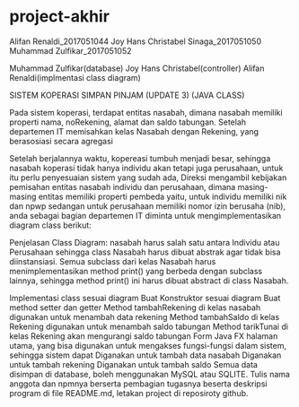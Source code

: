 # project-akhir
Alifan Renaldi_2017051044
Joy Hans Christabel Sinaga_2017051050
Muhammad Zulfikar_2017051052

Muhammad Zulfikar(database)
Joy Hans Christabel(controller)
Alifan Renaldi(implmentasi class diagram)

SISTEM KOPERASI SIMPAN PINJAM (UPDATE  3)
(JAVA CLASS)

Pada sistem koperasi, terdapat entitas nasabah, dimana nasabah  memiliki properti nama, noRekening, alamat dan saldo tabungan. Setelah departemen IT  memisahkan kelas Nasabah dengan Rekening, yang berasosiasi secara agregasi

Setelah berjalannya waktu, kopereasi tumbuh menjadi besar, sehingga nasabah koperasi tidak hanya individu akan tetapi juga perusahaan, untuk itu perlu penyesuaian sistem yang sudah ada, Direksi mengambil kebijakan pemisahan entitas nasabah individu dan perusahaan, dimana masing-masing entitas memiliki properti pembeda yaitu, untuk individu memiliki nik dan npwp sedangan untuk perusahaan memiliki nomor izin berusaha (nib), anda sebagai bagian departemen IT diminta untuk mengimplementasikan diagram class berikut:

Penjelasan Class Diagram: nasabah harus salah satu antara Individu atau Perusahaan sehingga class Nasabah harus dibuat abstrak agar tidak bisa diinstansiasi. Semua subclass dari kelas Nasabah harus menimplementasikan method print() yang berbeda dengan subclass lainnya, sehingga method print() ini harus dibuat abstract di class Nasabah.

Implementasi class sesuai diagram
Buat Konstruktor sesuai diagram
Buat method setter dan getter
Method tambahRekening di kelas nasabah digunakan untuk menambah data rekening
Method tambahSaldo di kelas Rekening digunakan untuk menambah saldo tabungan
Method tarikTunai  di kelas Rekening akan mengurangi saldo tabungan
Form Java FX halaman utama, yang bisa digunakan untuk mengakses fungsi-fungsi dalam sistem, sehingga sistem dapat
Diganakan untuk tambah data nasabah
Diganakan  untuk tambah rekening
Diganakan  untuk tambah saldo
Semua data disimpan di database, boleh menggunakan MySQL atau SQLITE.
Tulis nama anggota dan npmnya berserta pembagian tugasnya beserta deskripsi program di file README.md, letakan project di reposiroty github.
